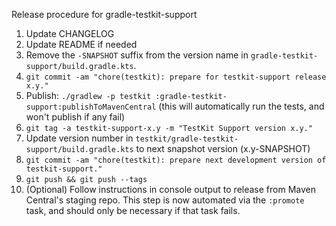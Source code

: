 Release procedure for gradle-testkit-support

1. Update CHANGELOG
1. Update README if needed
1. Remove the `-SNAPSHOT` suffix from the version name in `gradle-testkit-support/build.gradle.kts`.
1. `git commit -am "chore(testkit): prepare for testkit-support release x.y."`
1. Publish: `./gradlew -p testkit :gradle-testkit-support:publishToMavenCentral`
   (this will automatically run the tests, and won't publish if any fail)
1. `git tag -a testkit-support-x.y -m "TestKit Support version x.y."`
1. Update version number in `testkit/gradle-testkit-support/build.gradle.kts` to next snapshot version (x.y-SNAPSHOT)
1. `git commit -am "chore(testkit): prepare next development version of testkit-support."`
1. `git push && git push --tags`
1. (Optional) Follow instructions in console output to release from Maven Central's staging repo.
   This step is now automated via the `:promote` task, and should only be necessary if that task
   fails.
